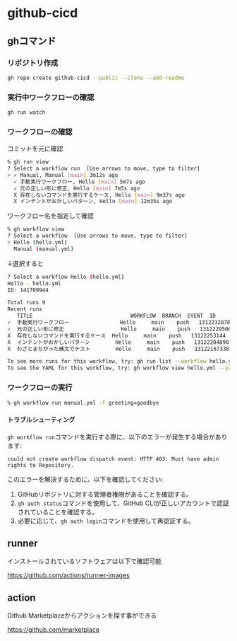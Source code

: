 # github-cicd

## ghコマンド

### リポジトリ作成

```bash
gh repo create github-cicd --public --clone --add-readme
```

### 実行中ワークフローの確認

```bash
gh run watch
```

### ワークフローの確認

コミットを元に確認

```bash
% gh run view
? Select a workflow run  [Use arrows to move, type to filter]
> ✓ Manual, Manual [main] 3m12s ago
  ✓ 手動実行ワークフロー, Hello [main] 5m7s ago
  ✓ 元の正しい形に修正, Hello [main] 7m5s ago
  X 存在しないコマンドを実行するケース, Hello [main] 9m37s ago
  X インデントがおかしいパターン, Hello [main] 12m35s ago
```

ワークフロー名を指定して確認

```bash
% gh workflow view
? Select a workflow  [Use arrows to move, type to filter]
> Hello (hello.yml)
  Manual (manual.yml)
```

↓選択すると

```bash
? Select a workflow Hello (hello.yml)
Hello - hello.yml
ID: 141709944

Total runs 9
Recent runs
   TITLE                               WORKFLOW  BRANCH  EVENT  ID
✓  手動実行ワークフロー                Hello     main    push   13122328705
✓  元の正しい形に修正                  Hello     main    push   13122295067
X  存在しないコマンドを実行するケース  Hello     main    push   13122253144
X  インデントがおかしいパターン        Hello     main    push   13122204890
X  わざとまちがった構文でテスト        Hello     main    push   13122167330

To see more runs for this workflow, try: gh run list --workflow hello.yml
To see the YAML for this workflow, try: gh workflow view hello.yml --yaml
```

### ワークフローの実行

```bash
% gh workflow run manual.yml -f greeting=goodbye
```

#### トラブルシューティング

`gh workflow run`コマンドを実行する際に、以下のエラーが発生する場合があります:

```
could not create workflow dispatch event: HTTP 403: Must have admin rights to Repository.
```

このエラーを解決するために、以下を確認してください:

1. GitHubリポジトリに対する管理者権限があることを確認する。
2. `gh auth status`コマンドを使用して、GitHub CLIが正しいアカウントで認証されていることを確認する。
3. 必要に応じて、`gh auth login`コマンドを使用して再認証する。


## runner

インストールされているソフトウェアは以下で確認可能

<https://github.com/actions/runner-images>

## action

Github Marketplaceからアクションを探す事ができる

<https://github.com/marketplace>
